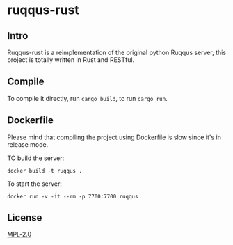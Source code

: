 # ruqqus-rust

## Intro

Ruqqus-rust is a reimplementation of the original python Ruqqus server, this project is totally written in Rust and RESTful.

## Compile

To compile it directly, run `cargo build`, to run `cargo run`.

## Dockerfile

Please mind that compiling the project using Dockerfile is slow since it's in release mode.

TO build the server:

```
docker build -t ruqqus .
``` 

To start the server: 

```
docker run -v -it --rm -p 7700:7700 ruqqus
```

## License
[MPL-2.0](https://github.com/ruqqus/ruqqus/blob/master/LICENSE)
